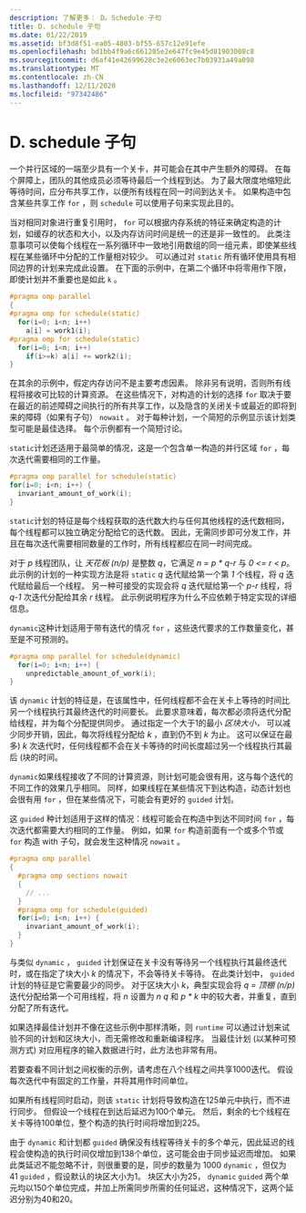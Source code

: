 ```yaml
---
description: 了解更多： D。Schedule 子句
title: D. schedule 子句
ms.date: 01/22/2019
ms.assetid: bf3d8f51-ea05-4803-bf55-657c12e91efe
ms.openlocfilehash: bd1bb4f9a6c661205e2e647fc9e45d81903008c8
ms.sourcegitcommit: d6af41e42699628c3e2e6063ec7b03931a49a098
ms.translationtype: MT
ms.contentlocale: zh-CN
ms.lasthandoff: 12/11/2020
ms.locfileid: "97342486"
---
```

# <a name="d-the-schedule-clause"></a>D. schedule 子句

一个并行区域的一端至少具有一个关卡，并可能会在其中产生额外的障碍。 在每个屏障上，团队的其他成员必须等待最后一个线程到达。 为了最大限度地缩短此等待时间，应分布共享工作，以便所有线程在同一时间到达关卡。 如果构造中包含某些共享工作 `for` ，则 `schedule` 可以使用子句来实现此目的。

当对相同对象进行重复引用时， `for` 可以根据内存系统的特征来确定构造的计划，如缓存的状态和大小，以及内存访问时间是统一的还是非一致性的。 此类注意事项可以使每个线程在一系列循环中一致地引用数组的同一组元素，即使某些线程在某些循环中分配的工作量相对较少。 可以通过对 `static` 所有循环使用具有相同边界的计划来完成此设置。 在下面的示例中，在第二个循环中将零用作下限，即使计划并不重要也是如此 `k` 。

```cpp
#pragma omp parallel
{
#pragma omp for schedule(static)
  for(i=0; i<n; i++)
    a[i] = work1(i);
#pragma omp for schedule(static)
  for(i=0; i<n; i++)
    if(i>=k) a[i] += work2(i);
}
```

在其余的示例中，假定内存访问不是主要考虑因素。 除非另有说明，否则所有线程将接收可比较的计算资源。 在这些情况下，对构造的计划的选择 `for` 取决于要在最近的前述障碍之间执行的所有共享工作，以及隐含的关闭关卡或最近的即将到来的障碍（如果有子句） `nowait` 。 对于每种计划，一个简短的示例显示该计划类型可能是最佳选择。 每个示例都有一个简短讨论。

`static`计划还适用于最简单的情况，这是一个包含单一构造的并行区域 `for` ，每次迭代需要相同的工作量。

```cpp
#pragma omp parallel for schedule(static)
for(i=0; i<n; i++) {
  invariant_amount_of_work(i);
}
```

`static`计划的特征是每个线程获取的迭代数大约与任何其他线程的迭代数相同，每个线程都可以独立确定分配给它的迭代数。 因此，无需同步即可分发工作，并且在每次迭代需要相同数量的工作时，所有线程都应在同一时间完成。

对于 *p* 线程团队，让 *天花板 (n/p)* 是整数 *q*，它满足 *n = p \* q-r* 与 *0 <= r < p*。 此示例的计划的一种实现方法是将 `static` *q* 迭代赋给第一个第 *1* 个线程，将 *q* 迭代赋给最后一个线程。  另一种可接受的实现会将 *q* 迭代赋给第一个 *p-r* 线程，将 *q-1* 次迭代分配给其余 *r* 线程。 此示例说明程序为什么不应依赖于特定实现的详细信息。

`dynamic`这种计划适用于带有迭代的情况 `for` ，这些迭代要求的工作数量变化，甚至是不可预测的。

```cpp
#pragma omp parallel for schedule(dynamic)
  for(i=0; i<n; i++) {
    unpredictable_amount_of_work(i);
}
```

该 `dynamic` 计划的特征是，在该属性中，任何线程都不会在关卡上等待的时间比另一个线程执行其最终迭代的时间要长。 此要求意味着，每次都必须将迭代分配给线程，并为每个分配提供同步。 通过指定一个大于1的最小 *区块大小，* 可以减少同步开销，因此，每次将线程分配给 *k* ，直到仍不到 *k* 为止。 这可以保证在最多) *k* 次迭代时，任何线程都不会在关卡等待的时间长度超过另一个线程执行其最后 (块的时间。

`dynamic`如果线程接收了不同的计算资源，则计划可能会很有用，这与每个迭代的不同工作的效果几乎相同。 同样，如果线程在某些情况下到达构造，动态计划也会很有用 `for` ，但在某些情况下，可能会有更好的 `guided` 计划。

这 `guided` 种计划适用于这样的情况：线程可能会在构造中到达不同时间 `for` ，每次迭代都需要大约相同的工作量。 例如，如果 `for` 构造前面有一个或多个节或 `for` 构造 with 子句，就会发生这种情况 `nowait` 。

```cpp
#pragma omp parallel
{
  #pragma omp sections nowait
  {
    // ...
  }
  #pragma omp for schedule(guided)
  for(i=0; i<n; i++) {
    invariant_amount_of_work(i);
  }
}
```

与类似 `dynamic` ， `guided` 计划保证在关卡没有等待另一个线程执行其最终迭代时，或在指定了块大小 *k* 的情况下，不会等待关卡等待。 在此类计划中， `guided` 计划的特征是它需要最少的同步。 对于区块大小 *k*，典型实现会将 *q = 顶棚 (n/p)* 迭代分配给第一个可用线程，将 *n* 设置为 *n q* 和 *p \* k* 中的较大者，并重复，直到分配了所有迭代。

如果选择最佳计划并不像在这些示例中那样清晰，则 `runtime` 可以通过计划来试验不同的计划和区块大小，而无需修改和重新编译程序。 当最佳计划 (以某种可预测方式) 对应用程序的输入数据进行时，此方法也非常有用。

若要查看不同计划之间权衡的示例，请考虑在八个线程之间共享1000迭代。 假设每次迭代中有固定的工作量，并将其用作时间单位。

如果所有线程同时启动，则该 `static` 计划将导致构造在125单元中执行，而不进行同步。 但假设一个线程在到达后延迟为100个单元。 然后，剩余的七个线程在关卡等待100单位，整个构造的执行时间将增加到225。

由于 `dynamic` 和计划都 `guided` 确保没有线程等待关卡的多个单元，因此延迟的线程会使构造的执行时间仅增加到138个单位，这可能会由于同步延迟而增加。 如果此类延迟不能忽略不计，则很重要的是，同步的数量为 1000 `dynamic` ，但仅为 41 `guided` ，假设默认的块区大小为1。 块区大小为25， `dynamic` `guided` 两个单元均以150个单位完成，并加上所需同步所需的任何延迟，这种情况下，这两个延迟分别为40和20。
